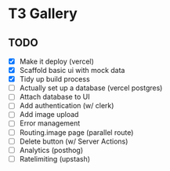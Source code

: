 # T3 Gallery

## TODO

- [x] Make it deploy (vercel)
- [x] Scaffold basic ui with mock data
- [x] Tidy up build process
- [ ] Actually set up a database (vercel postgres)
- [ ] Attach database to UI
- [ ] Add authentication (w/ clerk)
- [ ] Add image upload
- [ ] Error management
- [ ] Routing.image page (parallel route)
- [ ] Delete button (w/ Server Actions)
- [ ] Analytics (posthog)
- [ ] Ratelimiting (upstash)
